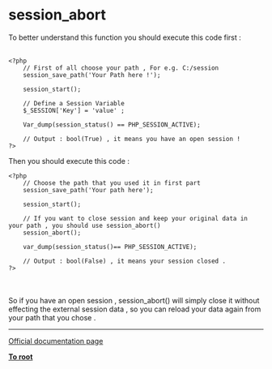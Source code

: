 # session_abort



To better understand this function you should execute this code first :<br><br>

```
<?php
    // First of all choose your path , For e.g. C:/session
    session_save_path('Your Path here !');
    
    session_start();
    
    // Define a Session Variable
    $_SESSION['Key'] = 'value' ;
    
    Var_dump(session_status() == PHP_SESSION_ACTIVE);
    
    // Output : bool(True) , it means you have an open session !
?>
```


Then you should execute this code :



```
<?php
    // Choose the path that you used it in first part  
    session_save_path('Your path here');
    
    session_start();
    
    // If you want to close session and keep your original data in your path , you should use session_abort()
    session_abort();
    
    var_dump(session_status()== PHP_SESSION_ACTIVE);
    
    // Output : bool(False) , it means your session closed .
?>
```
<br><br>So if you have an open session , session_abort() will simply close it without effecting the external session data , so you can reload your data again from your path that you chose .  

---

[Official documentation page](https://www.php.net/manual/en/function.session-abort.php)

**[To root](/README.md)**